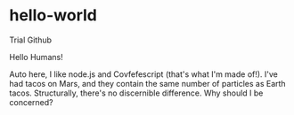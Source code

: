 # hello-world
Trial Github

Hello Humans!

Auto here, I like node.js and Covfefescript (that's what I'm made of!).
I've had tacos on Mars, and they contain the same number of particles as Earth tacos. Structurally, there's no discernible difference. Why should I be concerned?
